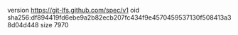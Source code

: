 version https://git-lfs.github.com/spec/v1
oid sha256:df894419fd6ebe9a2b82ecb207fc434f9e4570459537130f508413a38d04d448
size 7970
